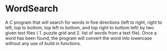 # WordSearch
A C program that will search for words in five directions (left to right, right to left, top to bottom, top left to bottom, and top right to bottom left) by two given text files ( 1. puzzle grid and  2. list of words from a text file). Once a word has been found, the program will convert the word into lowercase without any use of build in functions. 
